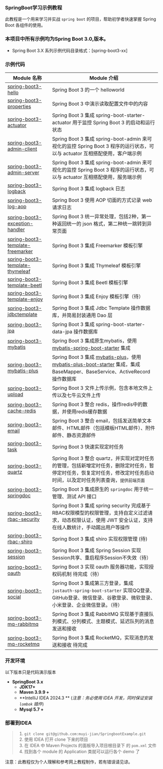 ### SpringBoot学习示例教程

此教程是一个用来学习并实战 `spring boot` 的项目，帮助初学者快速掌握 Spring Boot 各组件的使用。

### 本项目中所有示例均为Spring Boot 3.0,版本。

- Spring Boot 3.X 系列示例代码目录格式：[spring-boot3-xx]

### 示例代码

| Module 名称                                                                                                                                     | Module 介绍                                                  |
|-----------------------------------------------------------------------------------------------------------------------------------------------| ------------------------------------------------------------ |
| [spring-boot3-hello](https://github.com/muyi-jian/SpringbootExample/tree/master/spring-boot3-hello)                              | Spring Boot 3 的一个 helloworld                              |
| [spring-boot3-properties](https://github.com/muyi-jian/SpringbootExample/tree/master/spring-boot3-properties)                   | Spring Boot 3 中演示读取配置文件中的内容                     |
| [spring-boot3-actuator](https://github.com/muyi-jian/SpringbootExample/tree/master/spring-boot3-actuator)                       | Spring Boot 3 集成 spring-boot-starter-actuator 用于监控 Spring Boot 3 的启动和运行状态 |
| [spring-boot3-admin-client](https://github.com/muyi-jian/SpringbootExample/tree/master/spring-boot3-admin/admin-client)         | Spring Boot 3 集成 spring-boot-admin 来可视化的监控 Spring Boot 3 程序的运行状态，可以与 actuator 互相搭配使用，客户端示例 |
| [spring-boot3-admin-server](https://github.com/muyi-jian/SpringbootExample/tree/master/spring-boot3-admin/admin-server)         | Spring Boot 3 集成 spring-boot-admin 来可视化的监控 Spring Boot 3 程序的运行状态，可以与 actuator 互相搭配使用，服务端示例 |
| [spring-boot3-logback](https://github.com/muyi-jian/SpringbootExample/tree/master/spring-boot3-logback)                         | Spring Boot 3 集成 logback 日志                              |
| [spring-boot3-log-aop](https://github.com/muyi-jian/SpringbootExample/tree/master/spring-boot3-log-aop)                         | Spring Boot 3 使用 AOP 切面的方式记录 web 请求日志           |
| [spring-boot3-exception-handler](https://github.com/muyi-jian/SpringbootExample/tree/master/spring-boot3-exception-handler)     | Spring Boot 3 统一异常处理，包括2种，第一种返回统一的 json 格式，第二种统一跳转到异常页面 |
| [spring-boot3-template-freemarker](https://github.com/muyi-jian/SpringbootExample/tree/master/spring-boot3-template-freemarker) | Spring Boot 3 集成 Freemarker 模板引擎                       |
| [spring-boot3-template-thymeleaf](https://github.com/muyi-jian/SpringbootExample/tree/master/spring-boot3-template-thymeleaf)   | Spring Boot 3 集成 Thymeleaf 模板引擎                        |
| [spring-boot3-template-beetl](https://github.com/muyi-jian/SpringbootExample/tree/master/spring-boot3-template-beetl)           | Spring Boot 3 集成 Beetl 模板引擎                            |
| [spring-boot3-template-enjoy](https://github.com/muyi-jian/SpringbootExample/tree/master/spring-boot3-template-enjoy)           | Spring Boot 3 集成 Enjoy 模板引擎（待）                      |
| [spring-boot3-jdbctemplate](https://github.com/muyi-jian/SpringbootExample/tree/master/spring-boot3-jdbctemplate)               | Spring Boot 3 集成 Jdbc Template 操作数据库，并简易封装通用 Dao 层 |
| [spring-boot3-jpa](https://github.com/muyi-jian/SpringbootExample/tree/master/spring-boot3-jpa)                                 | Spring Boot 3 集成 spring-boot-starter-data-jpa 操作数据库   |
| [spring-boot3-mybatis](https://github.com/muyi-jian/SpringbootExample/tree/master/spring-boot3-mybatis)                         | Spring Boot 3 集成原生mybatis，使用 [mybatis-spring-boot-starter](https://github.com/mybatis/spring-boot-starter) 集成 |
| [spring-boot3-mybatis-plus](https://github.com/muyi-jian/SpringbootExample/tree/master/spring-boot3-mybatis-plus)               | Spring Boot 3 集成 [mybatis-plus](https://mybatis.plus/)，使用 [mybatis-plus-boot-starter](http://mp.baomidou.com/) 集成，集成 BaseMapper、BaseService、ActiveRecord 操作数据库 |
| [spring-boot3-upload](https://github.com/muyi-jian/SpringbootExample/tree/master/spring-boot3-upload)                           | Spring Boot 3 文件上传示例，包含本地文件上传以及七牛云文件上传 |
| [spring-boot3-cache-redis](https://github.com/muyi-jian/SpringbootExample/tree/master/spring-boot3-cache-redis)                 | Spring Boot 3 整合 redis，操作redis中的数据，并使用redis缓存数据 |
| [spring-boot3-email](https://github.com/muyi-jian/SpringbootExample/tree/master/spring-boot3-email)                             | Spring Boot 3 整合 email，包括发送简单文本邮件、HTML邮件（包括模板HTML邮件）、附件邮件、静态资源邮件 |
| [spring-boot3-task](https://github.com/muyi-jian/SpringbootExample/tree/master/spring-boot3-task)                               | Spring Boot 3 快速实现定时任务                               |
| [spring-boot3-quartz](https://github.com/muyi-jian/SpringbootExample/tree/master/spring-boot3-quartz)                           | Spring Boot 3 整合 quartz，并实现对定时任务的管理，包括新增定时任务，删除定时任务，暂停定时任务，恢复定时任务，修改定时任务启动时间，以及定时任务列表查询，`提供前端页面` |
| [spring-boot3-springdoc](https://github.com/muyi-jian/SpringbootExample/tree/master/spring-boot3-springdoc)                     | Spring Boot 3 集成原生的 `springdoc` 用于统一管理、测试 API 接口 |
| [spring-boot3-rbac-security](https://github.com/muyi-jian/SpringbootExample/tree/master/spring-boot3-rbac-security)             | Spring Boot 3 集成 spring security 完成基于RBAC权限模型的权限管理，支持自定义过滤请求，动态权限认证，使用 JWT 安全认证，支持在线人数统计，手动踢出用户等操作 |
| [spring-boot3-rbac-shiro](https://github.com/muyi-jian/SpringbootExample/tree/master/spring-boot3-rbac-shiro)                   | Spring Boot 3 集成 shiro 实现权限管理 (待)                   |
| [spring-boot3-session](https://github.com/muyi-jian/SpringbootExample/tree/master/spring-boot3-session)                         | Spring Boot 3 集成 Spring Session 实现Session共享、重启程序Session不失效（待） |
| [spring-boot3-oauth](https://github.com/muyi-jian/SpringbootExample/tree/master/spring-boot3-oauth)                             | Spring Boot 3 实现 oauth 服务器功能，实现授权码机制 待完成（待） |
| [spring-boot3-social](https://github.com/muyi-jian/SpringbootExample/tree/master/spring-boot3-social)                           | Spring Boot 3 集成第三方登录，集成 `justauth-spring-boot-starter` 实现QQ登录、GitHub登录、微信登录、谷歌登录、微软登录、小米登录、企业微信登录。（待） |
| [spring-boot3-mq-rabbitmq](https://github.com/muyi-jian/SpringbootExample/tree/master/spring-boot3-mq-rabbitmq)                 | Spring Boot 3 集成 RabbitMQ 实现基于直接队列模式、分列模式、主题模式、延迟队列的消息发送和接收 |
| [spring-boot3-mq-rocketmq](https://github.com/muyi-jian/SpringbootExample/tree/master/spring-boot3-mq-rocketmq)                 | Spring Boot 3 集成 RocketMQ，实现消息的发送和接收 待完成     |

### 开发环境

以下版本只是代码演示版本


- **SpringBoot 3.x**
    - **JDK17+**
    - **Maven 3.9.9 +**
    - **IntelliJ IDEA 2024.3 ** (*注意：务必使用 IDEA 开发，同时保证安装 `lombok` 插件*)
    - **Mysql 5.7 +**

### 部署到IDEA

> 1. `git clone git@github.com:muyi-jian/SpringbootExample.git`
> 2. 使用 IDEA 打开 clone 下来的项目
> 3. 在 IDEA 中 Maven Projects 的面板导入项目根目录下 的 `pom.xml` 文件
> 4. 找到各个 module 的 Application 类就可以运行各个 demo 了

注意：此教程仅为个人理解和参考网上教程制作，若有错误请见谅。
